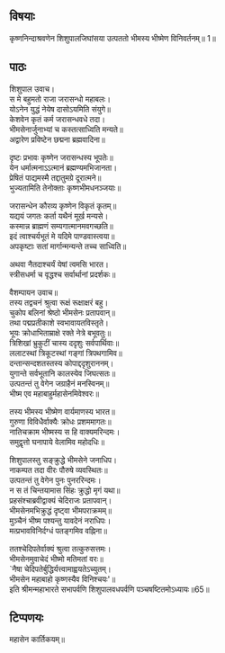 
## विषयाः

कृष्णनिन्दाश्रवणेन शिशुपालजिघांसया उत्पततो भीमस्य भीष्मेण विनिवर्तनम्॥ 1॥

## पाठः

शिशुपाल उवाच।  
स मे बहुमतो राजा जरासन्धो महाबलः।  
योऽनेन युद्धं नेयेष दासोऽयमिति संयुगे॥  
केशवेन कृतं कर्म जरासन्धवधे तदा।  
भीमसेनार्जुनाभ्यां च कस्तत्साध्विति मन्यते॥  
अद्वारेण प्रविष्टेन छद्मना ब्रह्मवादिना॥  

दृष्टः प्रभावः कृष्णेन जरासन्धस्य भूपतेः॥  
येन धर्मात्मनाऽऽत्मानं ब्रह्मण्यमभिजानता।  
प्रेषितं पाद्यमस्मै तद्दातुमग्रे दूरात्मने॥  
भुज्यतामिति तेनोक्ताः कृष्णभीमधनञ्जयाः॥  

जरासन्धेन कौरव्य कृष्णेन विकृतं कृतम्॥  
यद्ययं जगतः कर्ता यथैनं मूर्ख मन्यसे।  
कस्मान्न ब्राह्मणं सम्यगात्मानमवगच्छति॥  
इदं त्वाश्चर्यभूतं मे यदिमे पाण्डवास्त्वया॥  
अपकृष्टाः सतां मार्गान्मन्यन्ते तच्च साध्विति॥  

अथवा नैतदाश्चर्यं येषां त्वमसि भारत।  
स्त्रीसधर्मा च वृद्धश्च सर्वार्थानां प्रदर्शकः॥  

वैशम्पायन उवाच॥  
तस्य तद्वचनं श्रुत्वा रूक्षं रूक्षाक्षरं बहु।  
चुकोप बलिनां श्रेष्ठो भीमसेनः प्रतापवान्॥  
तथा पद्मप्रतीकाशे स्वभावायतविस्तृते।  
भूयः क्रोधाभिताम्राक्षे रक्ते नेत्रे बभूवतुः॥  
त्रिशिखां भ्रुकुटीं चास्य ददृशुः सर्वपार्थिवाः॥  
ललाटस्थां त्रिकूटस्थां गङ्गां त्रिपथगामिव॥  
दन्तान्सन्दशतस्तस्य कोपाद्ददृशुराननम्।  
युगान्ते सर्वभूतानि कालस्येव जिघत्सतः॥  
उत्पतन्तं तु वेगेन जग्राहैनं मनस्विनम्॥  
भीष्म एव महाबाहुर्महासेनमिवेश्वरः॥  

तस्य भीमस्य भीष्मेण वार्यमाणस्य भारत॥  
गुरुणा विविधैर्वाक्यैः क्रोधः प्रशममागतः॥  
नातिचक्राम भीष्मस्य स हि वाक्यमरिन्दमः।  
समुद्वृत्तो घनापाये वेलामिव महोदधिः॥  

शिशुपालस्तु सङ्क्रुद्धे भीमसेने जनाधिप।  
नाकम्पत तदा वीरः पौरुषे व्यवस्थितः॥  
उत्पतन्तं तु वेगेन पुनः पुनररिन्दमः।  
न स तं चिन्तयामास सिंहः क्रुद्धो मृगं यथा॥  
प्रहसंश्चाब्रवीद्वाक्यं चेदिराजः प्रतापवान्।  
भीमसेनमभिक्रुद्धं दृष्ट्वा भीमपराक्रमम्॥  
मुञ्चैनं भीष्म पश्यन्तु यावदेनं नराधिपः।  
मत्प्रभावविनिर्दग्धं पतङ्गमिव वह्निना॥  

ततश्चेदिपतेर्वाक्यं श्रुत्वा तत्कुरुसत्तमः।  
भीमसेनमुवाचेदं भीष्मो मतिमतां वरः॥  
`नैषा चेदिपतेर्बुद्धिर्यत्त्वामाह्वयतेऽच्युतम्।  
भीमसेन महाबाहो कृष्णस्यैव विनिश्चयः'॥  
इति श्रीमन्महाभारते सभापर्वणि शिशुपालवधपर्वणि पञ्चषष्टितमोऽध्यायः॥65॥

## टिप्पणयः

 महासेन कार्तिकयम्॥
